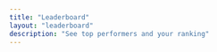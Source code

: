 ```yaml
---
title: "Leaderboard"
layout: "leaderboard"
description: "See top performers and your ranking"
---
```

